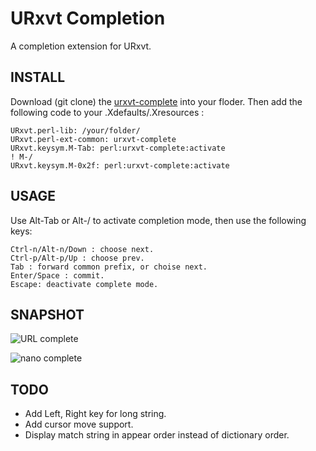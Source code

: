 # URxvt Completion

A completion extension for URxvt.

## INSTALL

Download (git clone) the [urxvt-complete](https://github.com/stdliu/urxvt-complete/blob/master/urxvt-complete) into your floder.
Then add the following code to your .Xdefaults/.Xresources :

	URxvt.perl-lib: /your/folder/
	URxvt.perl-ext-common: urxvt-complete
	URxvt.keysym.M-Tab: perl:urxvt-complete:activate
	! M-/
	URxvt.keysym.M-0x2f: perl:urxvt-complete:activate

## USAGE

Use Alt-Tab or Alt-/ to activate completion mode, then use the following keys:

	Ctrl-n/Alt-n/Down : choose next.
	Ctrl-p/Alt-p/Up : choose prev.
	Tab : forward common prefix, or choise next.
	Enter/Space : commit.
	Escape: deactivate complete mode.

## SNAPSHOT

![URL complete](https://raw.github.com/stdliu/urxvt-complete/master/images/url_complete.png "URL complete")

![nano complete](https://raw.github.com/stdliu/urxvt-complete/master/images/nano_complete.png "URL complete")

## TODO

- Add Left, Right key for long string.
- Add cursor move support.
- Display match string in appear order instead of dictionary order.
